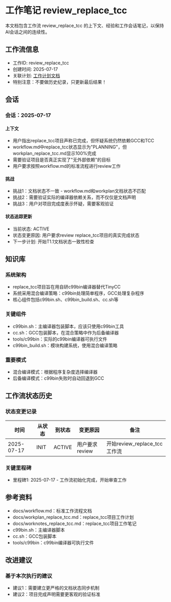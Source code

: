 # 工作笔记 review_replace_tcc

本文档包含工作流 review_replace_tcc 的上下文、经验和工作会话笔记，以保持AI会话之间的连续性。

## 工作流信息
- 工作ID: review_replace_tcc
- 创建时间: 2025-07-17
- 关联计划: [工作计划文档](workplan_review_replace_tcc.md)
- 特别注意：不要做历史纪录，只更新最后结果！

## 会话

### 会话：2025-07-17

#### 上下文
- 用户指出replace_tcc项目声称已完成，但怀疑系统仍然依赖GCC和TCC
- workflow.md中replace_tcc状态显示为"PLANNING"，但workplan_replace_tcc.md显示100%完成
- 需要验证项目是否真正实现了"无外部依赖"的目标
- 用户要求按照workflow.md的标准流程进行review工作

#### 挑战
- 挑战1：文档状态不一致 - workflow.md和workplan文档状态不匹配
- 挑战2：需要验证实际的编译器依赖关系，而不仅仅是文档声明
- 挑战3：用户对项目完成度表示怀疑，需要客观验证

#### 状态追踪更新
- 当前状态: ACTIVE
- 状态变更原因: 用户要求review replace_tcc项目的真实完成状态
- 下一步计划: 开始T1.1文档状态一致性检查

## 知识库

### 系统架构
- replace_tcc项目旨在用自研c99bin编译器替代TinyCC
- 系统采用混合编译策略：c99bin处理简单程序，GCC处理复杂程序
- 核心组件包括c99bin.sh、c99bin_build.sh、cc.sh等

### 关键组件
- c99bin.sh：主编译器包装脚本，应该只使用c99bin工具
- cc.sh：GCC包装脚本，在混合策略中作为后备编译器
- tools/c99bin：实际的c99bin编译器可执行文件
- c99bin_build.sh：模块构建系统，使用混合编译策略

### 重要模式
- 混合编译模式：根据程序复杂度选择编译器
- 后备编译模式：c99bin失败时自动回退到GCC

## 工作流状态历史

### 状态变更记录
| 时间 | 从状态 | 到状态 | 变更原因 | 备注 |
|------|--------|--------|----------|------|
| 2025-07-17 | INIT | ACTIVE | 用户要求review | 开始review_replace_tcc工作流 |

### 关键里程碑
- 里程碑1: 2025-07-17 - 工作流初始化完成，开始审查工作

## 参考资料

- docs/workflow.md：标准工作流程文档
- docs/workplan_replace_tcc.md：replace_tcc项目工作计划
- docs/worknotes_replace_tcc.md：replace_tcc项目工作笔记
- c99bin.sh：主编译器脚本
- cc.sh：GCC包装脚本
- tools/c99bin：c99bin编译器可执行文件

## 改进建议

### 基于本次执行的建议
- 建议1：需要建立更严格的文档状态同步机制
- 建议2：项目完成声明需要更客观的验证标准
